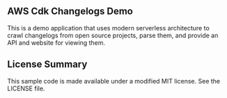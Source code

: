 ## AWS Cdk Changelogs Demo

This is a demo application that uses modern serverless architecture to crawl changelogs from open source projects, parse them, and provide an API and website for viewing them.

## License Summary

This sample code is made available under a modified MIT license. See the LICENSE file.
